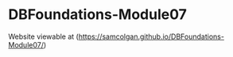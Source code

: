# DBFoundations-Module07

Website viewable at (https://samcolgan.github.io/DBFoundations-Module07/)
